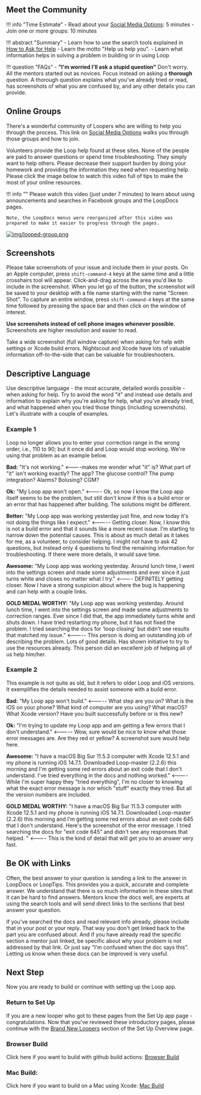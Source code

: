 ## Meet the Community

!!! info "Time Estimate"
    - Read about your [Social Media Options](../intro/loopdocs-how-to.md#how-to-find-help): 5 minutes
    - Join one or more groups: 10 minutes

!!! abstract "Summary"
    - Learn how to use the search tools explained in [How to Ask for Help](../intro/loopdocs-how-to.md#how-to-ask-for-help)
    - Learn the motto "Help us help you".
    - Learn what information helps in solving a problem in building or in using Loop

!!! question "FAQs"
    - **"I'm worried I'll ask a stupid question"** Don't worry. All the mentors started out as novices. Focus instead on asking a **thorough** question. A thorough question explains what you've already tried or read, has screenshots of what you are confused by, and any other details you can provide.

## Online Groups

There's a wonderful community of Loopers who are willing to help you through the process. This link on [Social Media Options](../intro/loopdocs-how-to.md#how-to-find-help) walks you through those groups and how to join.

Volunteers provide the Loop help found at these sites. None of the people are paid to answer questions or spend time troubleshooting. They simply want to help others. Please decrease their support burden by doing your homework and providing the information they need when requesting help. Please click the image below to watch this video full of tips to make the most of your online resources.

!!! info ""
    Please watch this video (just under 7 minutes) to learn about using announcements and searches in Facebook groups and the LoopDocs pages.

    Note, the LoopDocs menus were reorganized after this video was prepared to make it easier to progress through the pages.   

[![img/looped-group.png](img/looped-group.png)](https://youtu.be/_vSN6C-Uo04)

## Screenshots

Please take screenshots of your issue and include them in your posts. On an Apple computer, press `shift-command-4` keys at the same time and a little crosshairs tool will appear. Click-and-drag across the area you'd like to include in the screenshot. When you let go of the button, the screenshot will be saved to your desktop with a file name starting with the name "Screen Shot". To capture an entire window, press `shift-command-4` keys at the same time followed by pressing the space bar and then click on the window of interest.  

**Use screenshots instead of cell phone images whenever possible.** Screenshots are higher resolution and easier to read.

Take a wide screenshot (full window capture) when asking for help with settings or Xcode build errors. Nightscout and Xcode have lots of valuable information off-to-the-side that can be valuable for troubleshooters.

## Descriptive Language

Use descriptive language - the most accurate, detailed words possible - when asking for help. Try to avoid the word "it" and instead use details and information to explain why you're asking for help, what you've already tried, and what happened when you tried those things (including screenshots). Let's illustrate with a couple of examples.

### Example 1

Loop no longer allows you to enter your correction range in the wrong order, i.e., 110 to 90; but it once did and Loop would stop working. We're using that problem as an example below. 

**Bad:** "It's not working." <----makes me wonder what "it" is? What part of "it" isn't working exactly? The app? The glucose control? The pump integration? Alarms? Bolusing? CGM?

**Ok:** "My Loop app won't open." <---- Ok, so now I know the Loop app itself seems to be the problem, but still don't know if this is a build error or an error that has happened after building. The solutions might be different.

**Better:** "My Loop app was working yesterday just fine, and now today it's not doing the things like I expect." <----- Getting closer. Now, I know this is not a build error and that it sounds like a more recent issue. I'm starting to narrow down the potential causes. This is about as much detail as it takes for me, as a volunteer, to consider helping. I might not have to ask 42 questions, but instead only 4 questions to find the remaining information for troubleshooting. If there were more details, it would save time.

**Awesome:** "My Loop app was working yesterday. Around lunch time, I went into the settings screen and made some adjustments and ever since it just turns white and closes no matter what I try." <---- DEFINITELY getting closer. Now I have a strong suspicion about where the bug is happening and can help with a couple links.

**GOLD MEDAL WORTHY:** "My Loop app was working yesterday. Around lunch time, I went into the settings screen and made some adjustments to correction ranges. Ever since I did that, the app immediately turns white and shuts down. I have tried restarting my phone, but it has not fixed the problem. I tried searching the docs for 'loop closing' but didn't see results that matched my issue." <----- This person is doing an outstanding job of describing the problem. Lots of good details. Has shown initiative to try to use the resources already. This person did an excellent job of helping all of us help him/her.

### Example 2

This example is not quite as old, but it refers to older Loop and iOS versions. It exemplifies the details needed to assist someone with a build error.

**Bad:** "My Loop app won't build." <----- What step are you on? What is the iOS on your phone? What kind of computer are you using? What macOS? What Xcode version? Have you built successfully before or is this new?

**Ok:** "I'm trying to update my Loop app and am getting a few errors that I don't understand." <----- Wow, sure would be nice to know what those error messages are. Are they red or yellow? A screenshot sure would help here.

**Awesome:** "I have a macOS Big Sur 11.5.3 computer with Xcode 12.5.1 and my phone is running iOS 14.7.1. Downloaded Loop-master (2.2.6) this morning and I'm getting some red errors about an exit code that I don't understand. I've tried everything in the docs and nothing worked." <---- While I'm super happy they "tried everything", I'm no closer to knowing what the exact error message is nor which "stuff" exactly they tried. But all the version numbers are included.

**GOLD MEDAL WORTHY:** "I have a macOS Big Sur 11.5.3 computer with Xcode 12.5.1 and my phone is running iOS 14.7.1. Downloaded Loop-master (2.2.6) this morning and I'm getting some red errors about an exit code 645 that I don't understand. Here's the screenshot of the error message. I tried searching the docs for "exit code 645" and didn't see any responses that helped. " <---- This is the kind of detail that will get you to an answer very fast.

## Be OK with Links

Often, the best answer to your question is sending a link to the answer in LoopDocs or LoopTips.  This provides you a quick, accurate and complete answer. We understand that there is so much information in these sites that it can be hard to find answers.  Mentors know the docs well, are experts at using the search tools and will send direct links to the sections that best answer your question.

If you've searched the docs and read relevant info already, please include that in your post or your reply. That way you don't get linked back to the part you are confused about. And if you have already read the specific section a mentor just linked, be specific about why your problem is not addressed by that link.  Or just say "I'm confused when the doc says this". Letting us know when these docs can be improved is very useful.

## Next Step

Now you are ready to build or continue with setting up the Loop app.

### Return to Set Up

If you are a new looper who got to these pages from the Set Up app page - congratulations. Now that you've reviewed these introductory pages, please continue with the [Brand New Loopers](../loop-3/loop-3-overview.md#brand-new-loopers) section of the Set Up Overview page.

### Browser Build

Click here if you want to build with github build actions: [Browser Build](../gh-actions/gh-overview.md)

### Mac Build:

Click here if you want to build on a Mac using Xcode: [Mac Build](../build/overview.md)

